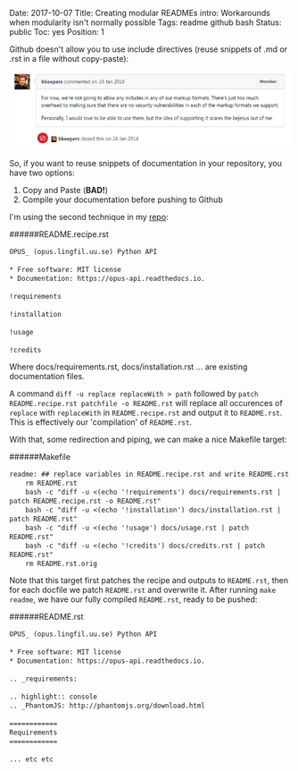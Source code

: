 Date: 2017-10-07
Title: Creating modular READMEs
intro: Workarounds when modularity isn't normally possible
Tags: readme github bash
Status: public
Toc: yes
Position: 1

Github doesn't allow you to use include directives (reuse snippets of .md or .rst in a file without copy-paste):

![issue](/images/issuescreen.png)

So, if you want to reuse snippets of documentation in your repository, you have two options:

1. Copy and Paste (__BAD!__)
2. Compile your documentation before pushing to Github

I'm using the second technique in my [repo](https://github.com/yonkornilov/opus-api):

######README.recipe.rst
```
OPUS_ (opus.lingfil.uu.se) Python API

* Free software: MIT license
* Documentation: https://opus-api.readthedocs.io.

!requirements

!installation

!usage

!credits

```

Where docs/requirements.rst, docs/installation.rst ... are existing documentation files.

A command `diff -u replace replaceWith > path` followed by `patch README.recipe.rst patchfile -o README.rst` will replace all occurences of `replace` with `replaceWith` in `README.recipe.rst` and output it to `README.rst`. This is effectively our 'compilation' of `README.rst`.

With that, some redirection and piping, we can make a nice Makefile target:

######Makefile
```
readme: ## replace variables in README.recipe.rst and write README.rst
	rm README.rst
	bash -c "diff -u <(echo '!requirements') docs/requirements.rst | patch README.recipe.rst -o README.rst"
	bash -c "diff -u <(echo '!installation') docs/installation.rst | patch README.rst"
	bash -c "diff -u <(echo '!usage') docs/usage.rst | patch README.rst"
	bash -c "diff -u <(echo '!credits') docs/credits.rst | patch README.rst"
	rm README.rst.orig
```

Note that this target first patches the recipe and outputs to `README.rst`, then for each docfile we patch `README.rst` and overwrite it. After running `make readme`, we have our fully compiled `README.rst`, ready to be pushed:

######README.rst
```
OPUS_ (opus.lingfil.uu.se) Python API

* Free software: MIT license
* Documentation: https://opus-api.readthedocs.io.

.. _requirements:

.. highlight:: console
.. _PhantomJS: http://phantomjs.org/download.html

============
Requirements
============

... etc etc
```